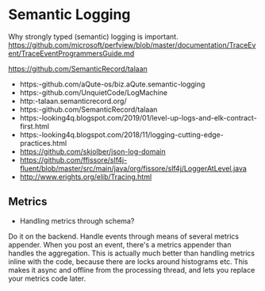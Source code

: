 # Semantic Logging

Why strongly typed (semantic) logging is important.
https://github.com/microsoft/perfview/blob/master/documentation/TraceEvent/TraceEventProgrammersGuide.md


https://github.com/SemanticRecord/talaan

- https:-github.com/aQute-os/biz.aQute.semantic-logging
- https:-github.com/UnquietCode/LogMachine
- http:-talaan.semanticrecord.org/
- https:-github.com/SemanticRecord/talaan
- https:-looking4q.blogspot.com/2019/01/level-up-logs-and-elk-contract-first.html
- https:-looking4q.blogspot.com/2018/11/logging-cutting-edge-practices.html
- https://github.com/skjolber/json-log-domain
- https://github.com/ffissore/slf4j-fluent/blob/master/src/main/java/org/fissore/slf4j/LoggerAtLevel.java
- http://www.erights.org/elib/Tracing.html


## Metrics

- Handling metrics through schema?

Do it on the backend.  Handle events through means of several metrics appender.  When you post an event, there's a metrics appender than handles the aggregation.  This is actually much better than handling metrics inline with the code, because there are locks around histograms etc.  This makes it async and offline from the processing thread, and lets you replace your metrics code later.

